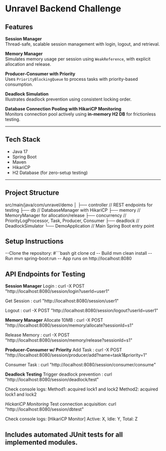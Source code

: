 # Unravel Backend Challenge

## Features

**Session Manager**  
Thread-safe, scalable session management with login, logout, and retrieval.

**Memory Manager**  
Simulates memory usage per session using `WeakReference`, with explicit allocation and release.

**Producer-Consumer with Priority**  
Uses `PriorityBlockingQueue` to process tasks with priority-based consumption.

**Deadlock Simulation**  
Illustrates deadlock prevention using consistent locking order.

**Database Connection Pooling with HikariCP Monitoring**  
Monitors connection pool actively using **in-memory H2 DB** for frictionless testing.

---

## Tech Stack

- Java 17
- Spring Boot
- Maven
- HikariCP
- H2 Database (for zero-setup testing)

---

## Project Structure

src/main/java/com/unravel/demo
│
├── controller // REST endpoints for testing
├── db // DatabaseManager with HikariCP
├── memory // MemoryManager for allocation/release
├── concurrency // PriorityLogProcessor, Task, Producer, Consumer
├── deadlock // DeadlockSimulator
└── DemoApplication // Main Spring Boot entry point

## Setup Instructions
--Clone the repository:
#```bash
git clone <your-repo-url>
cd <repo-folder>
-- Build
mvn clean install
-- Run
mvn spring-boot:run
-- App runs on
http://localhost:8080

## API Endpoints for Testing
**Session Manager**
Login :
curl -X POST "http://localhost:8080/session/login?userId=user1"

Get Session :
curl "http://localhost:8080/session/user1"

Logout :
curl -X POST "http://localhost:8080/session/logout?userId=user1"


**Memory Manager**
Allocate 10MB :
curl -X POST "http://localhost:8080/session/memory/allocate?sessionId=s1"

Release Memory :
curl -X POST "http://localhost:8080/session/memory/release?sessionId=s1"

**Producer-Consumer w/ Priority**
Add Task :
curl -X POST "http://localhost:8080/session/producer/add?name=task1&priority=1"

Consumer Task :
curl "http://localhost:8080/session/consumer/consume"

**Deadlock Testing**
Trigger deadlock prevention :
curl "http://localhost:8080/session/deadlock/test"

Check console logs:
Method1: acquired lock1 and lock2
Method2: acquired lock1 and lock2

*HickariCP Monitoring*
Test connection acquisition:
curl "http://localhost:8080/session/dbtest"

Check console logs:
[HikariCP Monitor] Active: X, Idle: Y, Total: Z


## Includes automated JUnit tests for all implemented modules.
